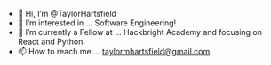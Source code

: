 - 👋 Hi, I’m @TaylorHartsfield
- 👀 I’m interested in ... Software Engineering!
- 🌱 I’m currently a Fellow at ... Hackbright Academy and focusing on React and Python.
- 📫 How to reach me ... taylormhartsfield@gmail.com

<!---
TaylorHartsfield/TaylorHartsfield is a ✨ special ✨ repository because its `README.md` (this file) appears on your GitHub profile.
You can click the Preview link to take a look at your changes.
--->
